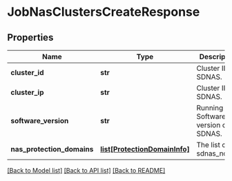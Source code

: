 # JobNasClustersCreateResponse

## Properties
Name | Type | Description | Notes
------------ | ------------- | ------------- | -------------
**cluster_id** | **str** | Cluster ID of SDNAS. | [optional] 
**cluster_ip** | **str** | Cluster IP of SDNAS. | [optional] 
**software_version** | **str** | Running Software version of SDNAS. | [optional] 
**nas_protection_domains** | [**list[ProtectionDomainInfo]**](ProtectionDomainInfo.md) | The list of sdnas_nodes. | [optional] 

[[Back to Model list]](../README.md#documentation-for-models) [[Back to API list]](../README.md#documentation-for-api-endpoints) [[Back to README]](../README.md)

